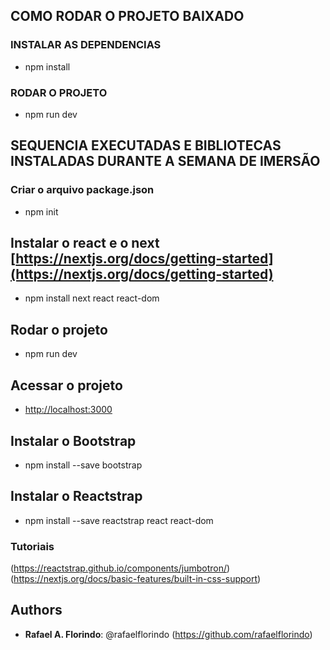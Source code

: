 ## COMO RODAR O PROJETO BAIXADO
### INSTALAR AS DEPENDENCIAS
- npm install

### RODAR O PROJETO
- npm run dev

## SEQUENCIA EXECUTADAS E BIBLIOTECAS INSTALADAS DURANTE A SEMANA DE IMERSÃO
### Criar o arquivo package.json
- npm init

## Instalar o react e o next [https://nextjs.org/docs/getting-started](https://nextjs.org/docs/getting-started)
- npm install next react react-dom

## Rodar o projeto
- npm run dev

## Acessar o projeto
- [http://localhost:3000](http://localhost:3000)

## Instalar o Bootstrap
- npm install --save bootstrap

## Instalar o Reactstrap
- npm install --save reactstrap react react-dom

### Tutoriais
(https://reactstrap.github.io/components/jumbotron/)
(https://nextjs.org/docs/basic-features/built-in-css-support)

## Authors
* **Rafael A. Florindo**: @rafaelflorindo (https://github.com/rafaelflorindo)